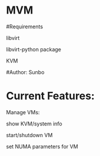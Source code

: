 # MVM

#Requirements

libvirt 

libvirt-python package

KVM

#Author: Sunbo

# Current Features:

Manage VMs:

  show KVM/system info
  
  start/shutdown VM
  
  set NUMA parameters for VM